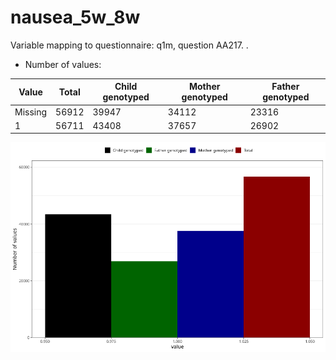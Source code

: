 # nausea_5w_8w
Variable mapping to questionnaire: q1m, question AA217.
.
- Number of values:

| Value | Total | Child genotyped | Mother genotyped | Father genotyped |
| ----- | ----- | --------------- | ---------------- | ---------------- |
| Missing | 56912 | 39947 | 34112 | 23316 |
| 1 | 56711 | 43408 | 37657 |26902 |



![](nausea_5w_8w_n.png)



